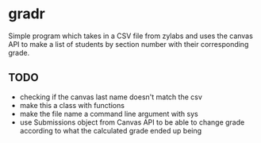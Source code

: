 # gradr

Simple program which takes in a CSV file from zylabs and uses the canvas API to make a list of students by section number with their corresponding grade.

## TODO

* checking if the canvas last name doesn't match the csv
* make this a class with functions
* make the file name a command line argument with sys
* use Submissions object from Canvas API to be able to change grade according to what the calculated grade ended up being
